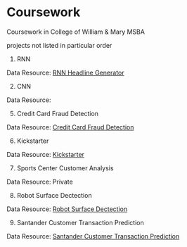 # Coursework
Coursework in College of William &amp; Mary MSBA

projects not listed in particular order

1. RNN

Data Resource: [RNN Headline Generator](https://www.kaggle.com/therohk/million-headlines)

2. CNN

Data Resource:

5. Credit Card Fraud Detection

Data Resource: [Credit Card Fraud Detection](https://www.kaggle.com/uciml/default-of-credit-card-clients-dataset)

6. Kickstarter

Data Resource: [Kickstarter](https://www.kaggle.com/kemical/kickstarter-projects)

7. Sports Center Customer Analysis

Data Resource: Private

8. Robot Surface Dectection

Data Resource: [Robot Surface Dectection](https://www.kaggle.com/c/career-con-2019/data)

9. Santander Customer Transaction Prediction

Data Resource: [Santander Customer Transaction Prediction](https://www.kaggle.com/c/santander-customer-transaction-prediction/data)
